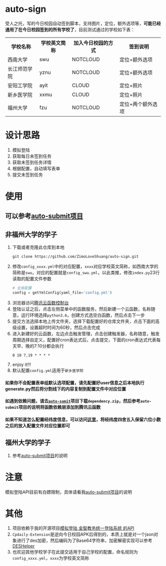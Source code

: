 # auto-sign

受人之托，写的今日校园自动签到脚本，支持图片，定位，额外选项等，**可能已经通用了在今日校园签到的所有学校了**，目前测试通过的学校如下表：

<table>
    <tr>
        <th>学校名称</th>
        <th>学校英文简称</th>
        <th>加入今日校园的方式</th>
        <th>签到说明</th>
    </tr>
    <tr>
        <td>西南大学</td>
        <td>swu</td>
        <td>NOTCLOUD</td>
        <td>定位+额外选项</td>
    </tr>
    <tr>
        <td>长江师范学院</td>
        <td>yznu</td>
        <td>NOTCLOUD</td>
        <td>定位+额外选项</td>
    </tr>
    <tr>
        <td>安阳工学院</td>
        <td>ayit</td>
        <td>CLOUD</td>
        <td>定位+照片</td>
    </tr>
    <tr>
        <td>新乡医学院</td>
        <td>xxmu</td>
        <td>CLOUD</td>
        <td>定位+照片</td>
    </tr>
    <tr>
        <td>福州大学</td>
        <td>fzu</td>
        <td>NOTCLOUD</td>
        <td>定位+两个额外选项</td>
    </tr>
</table>

# 设计思路

1. 模拟登陆
2. 获取每日未签到任务
3. 获取未签到任务详情
4. 根据配置，自动填写表单
5. 提交未签到任务

# 使用

## 可以参考[auto-submit项目](https://github.com/ZimoLoveShuang/auto-submit)

## 非福州大学的学子

1. 下载或者克隆此仓库到本地
    ```shell script
    git clone https://github.com/ZimoLoveShuang/auto-sign.git
    ```
2. 修改`config_xxxx.yml`中的对应配置，`xxxx`对应学校英文简称，如西南大学的简称是`swu`，对应的配置就是`config_swu.yml`，以此类推，修改`index.py`23行读取的配置文件参数
    ```python
    # 全局配置
    config = getYmlConfig(yaml_file='config.yml')
    ```
3. 浏览器访问[腾讯云函数控制台](https://console.cloud.tencent.com/scf/index?rid=1)
4. 登陆认证之后，点击左侧菜单中的函数服务，然后新建一个云函数，名称随意，运行环境选择`python3.6`，创建方式选空白函数，然后点击下一步
5. 提交方法选择本地上传文件夹，选择下载配置好的仓库文件夹，点击下面的高级设置，设置超时时间为60秒，然后点击完成
6. 进入新建好的云函数，左边点击触发管理，点击创建触发器，名称随意，触发周期选择自定义，配置好cron表达式后，点击提交，下面的cron表达式代表每天早、晚的7:10分都会执行
    ```shell script
    0 10 7,19 * * * *
    ```
7. enjoy it!!!
8. 默认配置`config.yml`适用于`新乡医学院`

#### 如果你不会配置表单组默认选项配置，请先配置好user信息之后本地执行generate.py然后将分割线下的内容复制到配置文件中对应位置

#### 如遇到依赖问题，请去[`auto-sumit`](https://github.com/ZimoLoveShuang/auto-submit)项目下载`dependency.zip`，然后参考`auto-submit`项目的说明将函数依赖层添加到腾讯云函数

#### 如果不知道怎么配置经纬度信息，可以访问[这里](http://zuobiao.ay800.com/s/27/index.php)，将经纬度四舍五入保留六位小数之后的放入配置文件对应位置即可


## 福州大学的学子

1. 参考[auto-submit项目](https://github.com/ZimoLoveShuang/auto-submit)的说明

# 注意

模拟登陆API目前有白嫖限制，具体请看我[auto-submit项目](https://github.com/ZimoLoveShuang/auto-submit)的说明

# 其他

1. 项目依赖于我的开源项目[模拟登陆 金智教务统一登陆系统 的API](https://github.com/ZimoLoveShuang/wisedu-unified-login-api)
2. `Cpdaily-Extension`是逆向今日校园APK后得到的，本质上就是对一个json对象进行了des加密，然后编码为了Base64字符串，加密解密实现可以参考[DESHelper](https://github.com/ZimoLoveShuang/yibinu-score-crawler/blob/master/src/main/java/wiki/zimo/scorecrawler/helper/DESHelper.java)
3. 也欢迎其他学校学子在此提交适用于自己学校的配置，命名规则为`config_xxxx.yml`，`xxxx`为学校英文简称